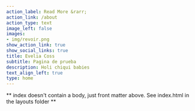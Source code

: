 ```yaml
---
action_label: Read More &rarr;
action_link: /about
action_type: text
image_left: false
images:
- img/revoir.png
show_action_link: true
show_social_links: true
title: Evelia Coss
subtitle: Pagina de prueba 
description: Holi chiqui babies
text_align_left: true
type: home
---
```


** index doesn't contain a body, just front matter above.
See index.html in the layouts folder **
